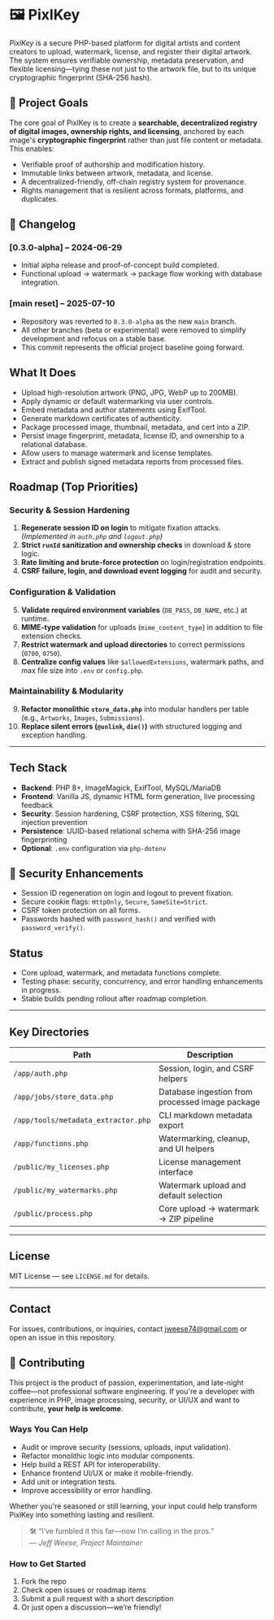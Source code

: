 # 🖼️ PixlKey

_PixlKey_ is a secure PHP-based platform for digital artists and content creators to upload, watermark, license, and register their digital artwork. The system ensures verifiable ownership, metadata preservation, and flexible licensing—tying these not just to the artwork file, but to its unique cryptographic fingerprint (SHA-256 hash).

## 🎯 Project Goals

The core goal of PixlKey is to create a **searchable, decentralized registry of digital images, ownership rights, and licensing**, anchored by each image's **cryptographic fingerprint** rather than just file content or metadata. This enables:

- Verifiable proof of authorship and modification history.
- Immutable links between artwork, metadata, and license.
- A decentralized-friendly, off-chain registry system for provenance.
- Rights management that is resilient across formats, platforms, and duplicates.

## 📜 Changelog

### [0.3.0-alpha] – 2024-06-29
- Initial alpha release and proof-of-concept build completed.
- Functional upload → watermark → package flow working with database integration.

### [main reset] – 2025-07-10
- Repository was reverted to `0.3.0-alpha` as the new `main` branch.
- All other branches (beta or experimental) were removed to simplify development and refocus on a stable base.
- This commit represents the official project baseline going forward.

## What It Does

- Upload high-resolution artwork (PNG, JPG, WebP up to 200MB).
- Apply dynamic or default watermarking via user controls.
- Embed metadata and author statements using ExifTool.
- Generate markdown certificates of authenticity.
- Package processed image, thumbnail, metadata, and cert into a ZIP.
- Persist image fingerprint, metadata, license ID, and ownership to a relational database.
- Allow users to manage watermark and license templates.
- Extract and publish signed metadata reports from processed files.

## Roadmap (Top Priorities)

### Security & Session Hardening
1. **Regenerate session ID on login** to mitigate fixation attacks. *(Implemented in `auth.php` and `logout.php`)*
2. **Strict `runId` sanitization and ownership checks** in download & store logic.
3. **Rate limiting and brute-force protection** on login/registration endpoints.
4. **CSRF failure, login, and download event logging** for audit and security.

### Configuration & Validation
5. **Validate required environment variables** (`DB_PASS`, `DB_NAME`, etc.) at runtime.
6. **MIME-type validation** for uploads (`mime_content_type`) in addition to file extension checks.
7. **Restrict watermark and upload directories** to correct permissions (`0700`, `0750`).
8. **Centralize config values** like `$allowedExtensions`, watermark paths, and max file size into `.env` or `config.php`.

### Maintainability & Modularity
9. **Refactor monolithic `store_data.php`** into modular handlers per table (e.g., `Artworks`, `Images`, `Submissions`).
10. **Replace silent errors (`@unlink`, `die()`)** with structured logging and exception handling.

---

## Tech Stack

- **Backend**: PHP 8+, ImageMagick, ExifTool, MySQL/MariaDB
- **Frontend**: Vanilla JS, dynamic HTML form generation, live processing feedback
- **Security**: Session hardening, CSRF protection, XSS filtering, SQL injection prevention
- **Persistence**: UUID-based relational schema with SHA-256 image fingerprinting
- **Optional**: `.env` configuration via `php-dotenv`

## 🔐 Security Enhancements

- Session ID regeneration on login and logout to prevent fixation.
- Secure cookie flags: `HttpOnly`, `Secure`, `SameSite=Strict`.
- CSRF token protection on all forms.
- Passwords hashed with `password_hash()` and verified with `password_verify()`.

## Status

- Core upload, watermark, and metadata functions complete.
- Testing phase: security, concurrency, and error handling enhancements in progress.
- Stable builds pending rollout after roadmap completion.

---

## Key Directories

| Path                | Description                                      |
|---------------------|--------------------------------------------------|
| `/app/auth.php`         | Session, login, and CSRF helpers                |
| `/app/jobs/store_data.php`   | Database ingestion from processed image package |
| `/app/tools/metadata_extractor.php` | CLI markdown metadata export               |
| `/app/functions.php`    | Watermarking, cleanup, and UI helpers           |
| `/public/my_licenses.php`  | License management interface                    |
| `/public/my_watermarks.php`| Watermark upload and default selection          |
| `/public/process.php`      | Core upload → watermark → ZIP pipeline          |

---

## License

MIT License — see `LICENSE.md` for details.

---

## Contact

For issues, contributions, or inquiries, contact [jweese74@gmail.com](https://infinitemusearts.com/toolkit) or open an issue in this repository.

## 🤝 Contributing

This project is the product of passion, experimentation, and late-night coffee—not professional software engineering. If you're a developer with experience in PHP, image processing, security, or UI/UX and want to contribute, **your help is welcome**.

### Ways You Can Help

- Audit or improve security (sessions, uploads, input validation).
- Refactor monolithic logic into modular components.
- Help build a REST API for interoperability.
- Enhance frontend UI/UX or make it mobile-friendly.
- Add unit or integration tests.
- Improve accessibility or error handling.

Whether you're seasoned or still learning, your input could help transform PixlKey into something lasting and resilient.

> 🛠 “I’ve fumbled it this far—now I’m calling in the pros.”  
> — _Jeff Weese, Project Maintainer_

### How to Get Started

1. Fork the repo
2. Check open issues or roadmap items
3. Submit a pull request with a short description
4. Or just open a discussion—we’re friendly!
